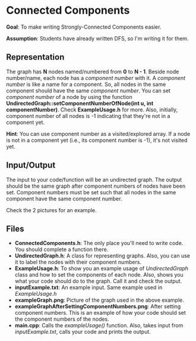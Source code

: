 # Connected Components

**Goal**: To make writing Strongly-Connected Components easier.

**Assumption**: Students have already written DFS, so I'm writing it for them.

## Representation

The graph has **N** nodes named/numbered from **0** to **N - 1**.
Beside node number/name, each node has a *component number* with it. A *component number* is like a name for a component. So, all nodes in the same component should have the same *component number*.
You can set *component number* of a node by using the function **UndirectedGraph::setComponentNumberOfNode(int u, int componentNumber)**. Check **ExampleUsage.h** for more.
Also, initially, component number of all nodes is -1 indicating that they're not in a component yet.

**Hint**: You can use component number as a visited/explored array. If a node is not in a component yet (i.e., its component number is -1), it's not visited yet.

## Input/Output

The input to your code/function will be an undirected graph. The output should be the same graph after component numbers of nodes have been set.
Component numbers must be set such that all nodes in the same component have the same component number.

Check the 2 pictures for an example.

## Files

- **ConnectedComponents.h**: The only place you'll need to write code. You should complete a function there.
- **UndirectedGraph.h**: A class for representing graphs. Also, you can use it to label the nodes with their component numbers.
- **ExampleUsage.h**: To show you an example usage of *UndirectedGraph* class and how to set the components of each node. Also, shows you what your code should do to the graph. Call it and check the output.
- **inputExample.txt**: An example input. Same example used in *ExampleUsage.h*
- **exampleGraph.png**: Picture of the graph used in the above example.
- **exampleGraphAfterSettingComponentNumbers.png**: After setting component numbers. This is an example of how your code should set the component numbers of the nodes.
- **main.cpp**: Calls the *exampleUsage()* function. Also, takes input from *inputExample.txt*, calls your code and prints the output.
